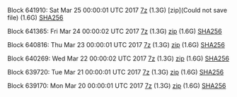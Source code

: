 Block 641910: Sat Mar 25 00:00:01 UTC 2017 [7z](https://transfer.sh/8sX8a/bootstrap.dat.20170325.7z) (1.3G) [zip](Could not save file) (1.6G) [SHA256](https://transfer.sh/wXFQj/sha256.txt)

Block 641365: Fri Mar 24 00:00:02 UTC 2017 [7z](https://transfer.sh/nOyTV/bootstrap.dat.20170324.7z) (1.3G) [zip](https://transfer.sh/Q6I8/bootstrap.dat.20170324.zip) (1.6G) [SHA256](https://transfer.sh/kTStb/sha256.txt)

Block 640816: Thu Mar 23 00:00:01 UTC 2017 [7z](https://transfer.sh/ZKgoN/bootstrap.dat.20170323.7z) (1.3G) [zip](https://transfer.sh/EwCv6/bootstrap.dat.20170323.zip) (1.6G) [SHA256](https://transfer.sh/7WSef/sha256.txt)

Block 640269: Wed Mar 22 00:00:02 UTC 2017 [7z](https://transfer.sh/eLq6g/bootstrap.dat.20170322.7z) (1.3G) [zip](https://transfer.sh/mA7uV/bootstrap.dat.20170322.zip) (1.6G) [SHA256](https://transfer.sh/nUuQ3/sha256.txt)

Block 639720: Tue Mar 21 00:00:01 UTC 2017 [7z](https://transfer.sh/Wzxpl/bootstrap.dat.20170321.7z) (1.3G) [zip](https://transfer.sh/eUNKJ/bootstrap.dat.20170321.zip) (1.6G) [SHA256](https://transfer.sh/u8GSk/sha256.txt)

Block 639170: Mon Mar 20 00:00:01 UTC 2017 [7z](https://transfer.sh/ryHFg/bootstrap.dat.20170320.7z) (1.3G) [zip](https://transfer.sh/YHQT/bootstrap.dat.20170320.zip) (1.6G) [SHA256](https://transfer.sh/WHjD2/sha256.txt)
